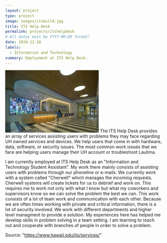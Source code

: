 ```yaml
---
layout: project
type: project
image: images/itsbuild.jpg
title: ITS Help Desk 
permalink: projects/itshelpdesk
# All dates must be YYYY-MM-DD format!
date: 2020-12-28
labels:
  - Information and Technology
summary: Employment at ITS Help Desk.
---
```


<img class="ui medium right floated rounded image" src="../images/its.jpeg">
The ITS Help Desk provides an array of services assisting users with problems they may face regarding UH owned services and devices. We help users that come in with hardware, data, software, or security issues. The most common work issues that we face are helping users manage their UH account or troubleshoot Laulima.

I am currently employed at ITS Help Desk as an "Information and Technology Student Assistant". My work there mainly consists of assisting users with problems through our phoneline or e-mails. We currently work with a system called "Cherwell" which manages the incoming requests. Cherwell systems will create tickets for us to debrief and work on. This requires me to work not only with what I know but what my coworkers and supervisors know so we can solve the problem the best we can. This work consists of a lot of team work and communication with each other. Because we are often times working with private and critical information, there is a lot of security involved. We work with different departments and higher level managment to provide a solution. My experiences here has helped me develop skills in problem solving in a team setting. I am learning to reach out and cooperate with branches of people in order to solve a problem.
 
Source: "https://www.hawaii.edu/its/services/"
